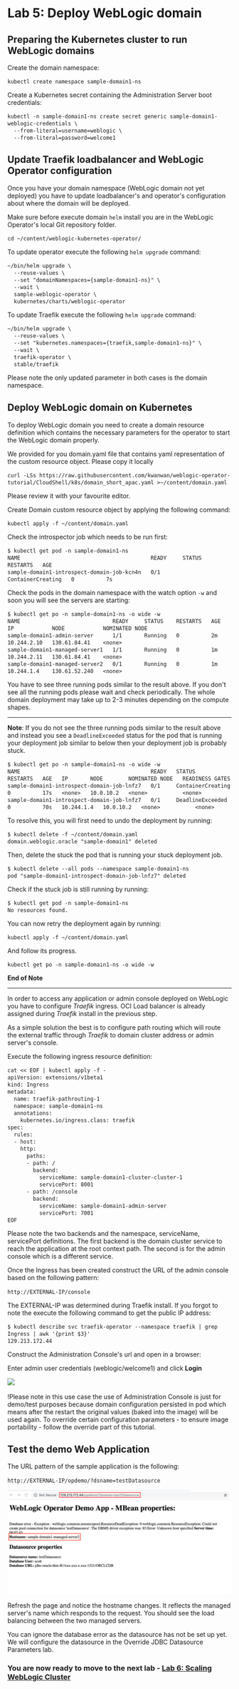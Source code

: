 # Lab 5: Deploy WebLogic domain  #

## Preparing the Kubernetes cluster to run WebLogic domains ##

Create the domain namespace:
```
kubectl create namespace sample-domain1-ns
```
Create a Kubernetes secret containing the Administration Server boot credentials:
```
kubectl -n sample-domain1-ns create secret generic sample-domain1-weblogic-credentials \
  --from-literal=username=weblogic \
  --from-literal=password=welcome1
```

## Update Traefik loadbalancer and WebLogic Operator configuration ##

Once you have your domain namespace (WebLogic domain not yet deployed) you have to update loadbalancer's and operator's configuration about where the domain will be deployed.

Make sure before execute domain `helm` install you are in the WebLogic Operator's local Git repository folder.
```
cd ~/content/weblogic-kubernetes-operator/
```
To update operator execute the following `helm upgrade` command:
```
~/bin/helm upgrade \
  --reuse-values \
  --set "domainNamespaces={sample-domain1-ns}" \
  --wait \
  sample-weblogic-operator \
  kubernetes/charts/weblogic-operator
```

To update Traefik execute the following `helm upgrade` command:
```
~/bin/helm upgrade \
  --reuse-values \
  --set "kubernetes.namespaces={traefik,sample-domain1-ns}" \
  --wait \
  traefik-operator \
  stable/traefik
```
Please note the only updated parameter in both cases is the domain namespace.

## Deploy WebLogic domain on Kubernetes ##

To deploy WebLogic domain you need to create a domain resource definition which contains the necessary parameters for the operator to start the WebLogic domain properly.

We provided for you domain.yaml file that contains yaml representation of the custom resource object. Please copy it locally
```
curl -LSs https://raw.githubusercontent.com/kwanwan/weblogic-operator-tutorial/CloudShell/k8s/domain_short_apac.yaml >~/content/domain.yaml

```
Please review it with your favourite editor.

Create Domain custom resource object by applying the following command:
```
kubectl apply -f ~/content/domain.yaml
```
Check the introspector job which needs to be run first:
```
$ kubectl get pod -n sample-domain1-ns
NAME                                         READY     STATUS              RESTARTS   AGE
sample-domain1-introspect-domain-job-kcn4n   0/1       ContainerCreating   0          7s
```
Check the pods in the domain namespace with the watch option `-w` and soon you will see the servers are starting:
```
$ kubectl get po -n sample-domain1-ns -o wide -w
NAME                             READY     STATUS    RESTARTS   AGE       IP            NODE            NOMINATED NODE
sample-domain1-admin-server      1/1       Running   0          2m        10.244.2.10   130.61.84.41    <none>
sample-domain1-managed-server1   1/1       Running   0          1m        10.244.2.11   130.61.84.41    <none>
sample-domain1-managed-server2   0/1       Running   0          1m        10.244.1.4    130.61.52.240   <none>
```
You have to see three running pods similar to the result above. If you don't see all the running pods please wait and check periodically. The whole domain deployment may take up to 2-3 minutes depending on the compute shapes.

---

**Note**: If you do not see the three running pods similar to the result above and instead you see a `DeadlineExceeded` status for the pod that is running your deployment job similar to below then your deployment job is probably stuck.

```
$ kubectl get po -n sample-domain1-ns -o wide -w
NAME                                         READY   STATUS              RESTARTS   AGE   IP       NODE        NOMINATED NODE   READINESS GATES
sample-domain1-introspect-domain-job-lnfz7   0/1     ContainerCreating   0          17s   <none>   10.0.10.2   <none>           <none>
sample-domain1-introspect-domain-job-lnfz7   0/1     DeadlineExceeded    0          70s   10.244.1.4   10.0.10.2   <none>           <none>
```

To resolve this, you will first need to undo the deployment by running:

```
$ kubectl delete -f ~/content/domain.yaml
domain.weblogic.oracle "sample-domain1" deleted
```
Then, delete the stuck the pod that is running your stuck deployment job.  

```
$ kubectl delete --all pods --namespace sample-domain1-ns
pod "sample-domain1-introspect-domain-job-lnfz7" deleted
```

Check if the stuck job is still running by running:

```
$ kubectl get pod -n sample-domain1-ns
No resources found.
```

You can now retry the deployment again by running:

```
kubectl apply -f ~/content/domain.yaml
```

And follow its progress.

```
kubectl get po -n sample-domain1-ns -o wide -w
```

**End of Note**

---

In order to access any application or admin console deployed on WebLogic you have to configure *Traefik* ingress. OCI Load balancer is already assigned during *Traefik* install in the previous step.

As a simple solution the best is to configure path routing which will route the external traffic through *Traefik* to domain cluster address or admin server's console.

Execute the following ingress resource definition:
```
cat << EOF | kubectl apply -f -
apiVersion: extensions/v1beta1
kind: Ingress
metadata:
  name: traefik-pathrouting-1
  namespace: sample-domain1-ns
  annotations:
    kubernetes.io/ingress.class: traefik
spec:
  rules:
  - host:
    http:
      paths:
      - path: /
        backend:
          serviceName: sample-domain1-cluster-cluster-1
          servicePort: 8001
      - path: /console
        backend:
          serviceName: sample-domain1-admin-server
          servicePort: 7001          
EOF
```


Please note the two backends and the namespace, serviceName, servicePort definitions. The first backend is the domain cluster service to reach the application at the root context path. The second is for the admin console which is a different service.

Once the Ingress has been created construct the URL of the admin console based on the following pattern:

`http://EXTERNAL-IP/console`

The EXTERNAL-IP was determined during Traefik install. If you forgot to note the execute the following command to get the public IP address:
```
$ kubectl describe svc traefik-operator --namespace traefik | grep Ingress | awk '{print $3}'
129.213.172.44
```
Construct the Administration Console's url and open in a browser:

Enter admin user credentials (weblogic/welcome1) and click **Login**

![](images/deploy.domain/weblogic.console.login.png)

!Please note in this use case the use of Administration Console is just for demo/test purposes because domain configuration persisted in pod which means after the restart the original values (baked into the image) will be used again. To override certain configuration parameters - to ensure image portability - follow the override part of this tutorial.

## Test the demo Web Application ##

The URL pattern of the sample application is the following:

`http://EXTERNAL-IP/opdemo/?dsname=testDatasource`

![](images/deploy.domain/webapp.png)

Refresh the page and notice the hostname changes. It reflects the managed server's name which responds to the request. You should see the load balancing between the two managed servers.

You can ignore the database error as the datasource has not be set up yet. We will configure the datasource in the Override JDBC Datasource Parameters lab.


### You are now ready to move to the next lab - [Lab 6: Scaling WebLogic Cluster](scale.weblogic.md) ###
